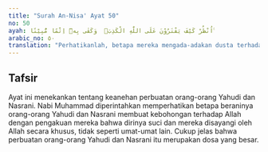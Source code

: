 ```yaml
---
title: "Surah An-Nisa' Ayat 50"
no: 50
ayah: اُنْظُرْ كَيْفَ يَفْتَرُوْنَ عَلَى اللّٰهِ الْكَذِبَۗ  وَكَفٰى بِهٖٓ اِثْمًا مُّبِيْنًا ࣖ 
arabic_no: ٥٠
translation: "Perhatikanlah, betapa mereka mengada-adakan dusta terhadap Allah! Dan cukuplah perbuatan itu menjadi dosa yang nyata (bagi mereka)."
---
```


## Tafsir

Ayat ini menekankan tentang keanehan perbuatan orang-orang Yahudi dan Nasrani. Nabi Muhammad diperintahkan memperhatikan betapa beraninya orang-orang Yahudi dan Nasrani membuat kebohongan terhadap Allah dengan pengakuan mereka bahwa dirinya suci dan mereka disayangi oleh Allah secara khusus, tidak seperti umat-umat lain. Cukup jelas bahwa perbuatan orang-orang Yahudi dan Nasrani itu merupakan dosa yang besar.